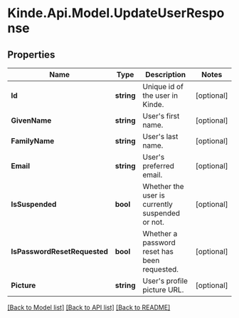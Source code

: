 # Kinde.Api.Model.UpdateUserResponse

## Properties

Name | Type | Description | Notes
------------ | ------------- | ------------- | -------------
**Id** | **string** | Unique id of the user in Kinde. | [optional] 
**GivenName** | **string** | User&#39;s first name. | [optional] 
**FamilyName** | **string** | User&#39;s last name. | [optional] 
**Email** | **string** | User&#39;s preferred email. | [optional] 
**IsSuspended** | **bool** | Whether the user is currently suspended or not. | [optional] 
**IsPasswordResetRequested** | **bool** | Whether a password reset has been requested. | [optional] 
**Picture** | **string** | User&#39;s profile picture URL. | [optional] 

[[Back to Model list]](../README.md#documentation-for-models) [[Back to API list]](../README.md#documentation-for-api-endpoints) [[Back to README]](../README.md)

